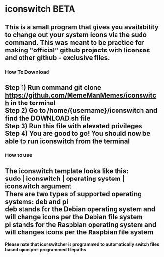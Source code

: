 # iconswitch BETA
This is a small program that gives you availability to change out your system icons via the sudo command.  This was meant to be practice for making "official" github projects with licenses and other github - exclusive files.
--------
### How To Download
Step 1) Run command git clone https://github.com/MemeManMemes/iconswitch in the terminal<br/>
Step 2) Go to /home/{username}/iconswitch and find the DOWNLOAD.sh file<br/>
Step 3) Run this file with elevated privileges<br/>
Step 4) You are good to go!  You should now be able to run iconswitch from the terminal<br/>
--------
### How to use
The iconswitch template looks like this:<br/>
sudo | iconswitch | operating system | iconswitch argument<br/>
There are two types of supported operating systems: deb and pi<br/>
deb stands for the Debian operating system and will change icons per the Debian file system<br/>
pi stands for the Raspbian operating system and will changes icons per the Raspbian file system<br/>
--------
**Please note that iconswitcher is programmed to automatically switch files based upon pre-programmed filepaths**
